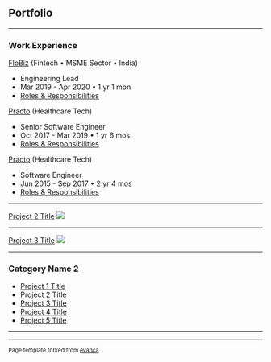 ## Portfolio

---

### Work Experience

[FloBiz](https://flobiz.in) (Fintech • MSME Sector • India)
- Engineering Lead
- Mar 2019 - Apr 2020 • 1 yr 1 mon
- [Roles & Responsibilities](/flobiz)

[Practo](https://practo.com) (Healthcare Tech)
- Senior Software Engineer
- Oct 2017 - Mar 2019 • 1 yr 6 mos
- [Roles & Responsibilities](/practo)

[Practo](https://practo.com) (Healthcare Tech)
- Software Engineer
- Jun 2015 - Sep 2017 • 2 yr 4 mos
- [Roles & Responsibilities](/practo)


---
[Project 2 Title](/pdf/sample_presentation.pdf)
<img src="images/dummy_thumbnail.jpg?raw=true"/>

---
[Project 3 Title](http://example.com/)
<img src="images/dummy_thumbnail.jpg?raw=true"/>

---

### Category Name 2

- [Project 1 Title](http://example.com/)
- [Project 2 Title](http://example.com/)
- [Project 3 Title](http://example.com/)
- [Project 4 Title](http://example.com/)
- [Project 5 Title](http://example.com/)

---




---
<p style="font-size:11px">Page template forked from <a href="https://github.com/evanca/quick-portfolio">evanca</a></p>
<!-- Remove above link if you don't want to attibute -->
